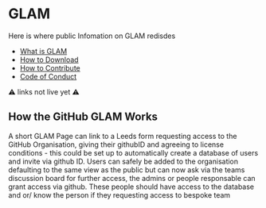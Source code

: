 # GLAM

Here is where public Infomation on GLAM redisdes

* [What is GLAM]()
* [How to Download]()
* [How to Contribute]()
* [Code of Conduct]()

:warning: links not live yet :warning:

## How the GitHub GLAM Works

A short GLAM Page can link to a Leeds form requesting access to the GitHub Organisation, giving their githubID and agreeing to license conditions - this could be set up to automatically create a database of users and invite via github ID. Users can safely be added to the organisation defaulting to the same view as the public but can now ask via the teams discussion board for further access, the admins or people responsable can grant access via github. These people should have access to the database and or/ know the person if they requesting access to bespoke team

